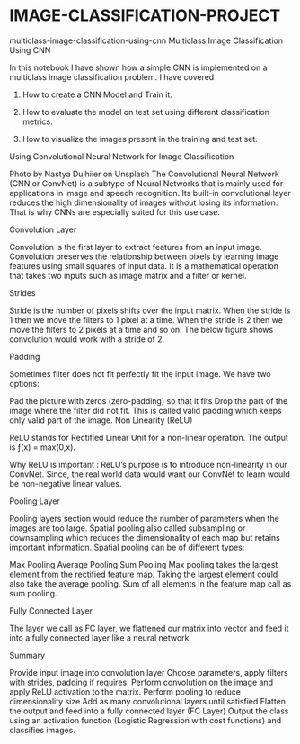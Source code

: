 # IMAGE-CLASSIFICATION-PROJECT
multiclass-image-classification-using-cnn
Multiclass Image Classification Using CNN

In this notebook I have shown how a simple CNN is implemented on a multiclass image classification problem. I have covered

1. How to create a CNN Model and Train it.

2. How to evaluate the model on test set using different classification metrics.

3. How to visualize the images present in the training and test set.

Using Convolutional Neural Network for Image Classification

Photo by Nastya Dulhiier on Unsplash
The Convolutional Neural Network (CNN or ConvNet) is a subtype of Neural Networks that is mainly used for applications in image and speech recognition. Its built-in convolutional layer reduces the high dimensionality of images without losing its information. That is why CNNs are especially suited for this use case.

Convolution Layer

Convolution is the first layer to extract features from an input image. Convolution preserves the relationship between pixels by learning image features using small squares of input data. It is a mathematical operation that takes two inputs such as image matrix and a filter or kernel.

Strides

Stride is the number of pixels shifts over the input matrix. When the stride is 1 then we move the filters to 1 pixel at a time. When the stride is 2 then we move the filters to 2 pixels at a time and so on. The below figure shows convolution would work with a stride of 2.

Padding

Sometimes filter does not fit perfectly fit the input image. We have two options:

Pad the picture with zeros (zero-padding) so that it fits
Drop the part of the image where the filter did not fit. This is called valid padding which keeps only valid part of the image.
Non Linearity (ReLU)

ReLU stands for Rectified Linear Unit for a non-linear operation. The output is ƒ(x) = max(0,x).

Why ReLU is important : ReLU’s purpose is to introduce non-linearity in our ConvNet. Since, the real world data would want our ConvNet to learn would be non-negative linear values.

Pooling Layer

Pooling layers section would reduce the number of parameters when the images are too large. Spatial pooling also called subsampling or downsampling which reduces the dimensionality of each map but retains important information. Spatial pooling can be of different types:

Max Pooling
Average Pooling
Sum Pooling
Max pooling takes the largest element from the rectified feature map. Taking the largest element could also take the average pooling. Sum of all elements in the feature map call as sum pooling.

Fully Connected Layer

The layer we call as FC layer, we flattened our matrix into vector and feed it into a fully connected layer like a neural network.

Summary

Provide input image into convolution layer
Choose parameters, apply filters with strides, padding if requires. Perform convolution on the image and apply ReLU activation to the matrix.
Perform pooling to reduce dimensionality size
Add as many convolutional layers until satisfied
Flatten the output and feed into a fully connected layer (FC Layer)
Output the class using an activation function (Logistic Regression with cost functions) and classifies images.
